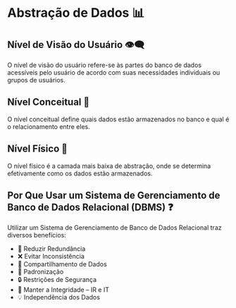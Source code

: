 # Abstração de Dados 📊

## Nível de Visão do Usuário 👁️‍🗨️

O nível de visão do usuário refere-se às partes do banco de dados acessíveis pelo usuário de acordo com suas necessidades individuais ou grupos de usuários.

## Nível Conceitual 🧠

O nível conceitual define quais dados estão armazenados no banco e qual é o relacionamento entre eles.

## Nível Físico 💽

O nível físico é a camada mais baixa de abstração, onde se determina efetivamente como os dados estão armazenados.

## Por Que Usar um Sistema de Gerenciamento de Banco de Dados Relacional (DBMS) ❓

Utilizar um Sistema de Gerenciamento de Banco de Dados Relacional traz diversos benefícios:

- 🔁 Reduzir Redundância
- ❌ Evitar Inconsistência
- 🔄 Compartilhamento de Dados
- 📏 Padronização
- 🔒 Restrições de Segurança
- 🧩 Manter a Integridade – IR e IT
- 💡 Independência dos Dados
